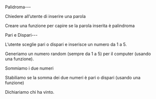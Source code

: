 Palidroma---

Chiedere all’utente di inserire una parola


Creare una funzione per capire se la parola inserita è palindroma


Pari e Dispari---

L’utente sceglie pari o dispari e inserisce un numero da 1 a 5.

Generiamo un numero random (sempre da 1 a 5) per il computer (usando una funzione).

Sommiamo i due numeri

Stabiliamo se la somma dei due numeri è pari o dispari (usando una funzione)

Dichiariamo chi ha vinto.